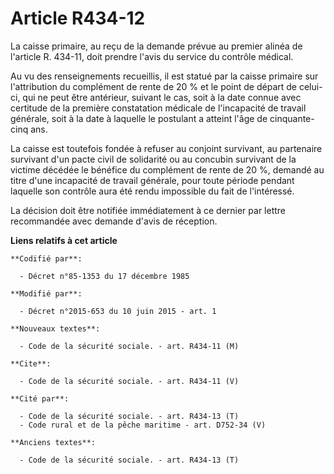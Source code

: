 # Article R434-12

La caisse primaire, au reçu de la demande prévue au premier alinéa de l'article R. 434-11, doit prendre l'avis du service du
contrôle médical. 

Au vu des renseignements recueillis, il est statué par la caisse primaire sur l'attribution du complément de rente de 20 % et
le point de départ de celui-ci, qui ne peut être antérieur, suivant le cas, soit à la date connue avec certitude de la
première constatation médicale de l'incapacité de travail générale, soit à la date à laquelle le postulant a atteint l'âge de
cinquante-cinq ans. 

La caisse est toutefois fondée à refuser au conjoint survivant, au partenaire survivant d'un pacte civil de solidarité ou au
concubin survivant de la victime décédée le bénéfice du complément de rente de 20 %, demandé au titre d'une incapacité de
travail générale, pour toute période pendant laquelle son contrôle aura été rendu impossible du fait de l'intéressé. 

La décision doit être notifiée immédiatement à ce dernier par lettre recommandée avec demande d'avis de réception.

**Liens relatifs à cet article**

	**Codifié par**:

	  - Décret n°85-1353 du 17 décembre 1985

	**Modifié par**:

	  - Décret n°2015-653 du 10 juin 2015 - art. 1

	**Nouveaux textes**:

	  - Code de la sécurité sociale. - art. R434-11 (M)

	**Cite**:

	  - Code de la sécurité sociale. - art. R434-11 (V)

	**Cité par**:

	  - Code de la sécurité sociale. - art. R434-13 (T)
	  - Code rural et de la pêche maritime - art. D752-34 (V)

	**Anciens textes**:

	  - Code de la sécurité sociale. - art. R434-13 (T)
